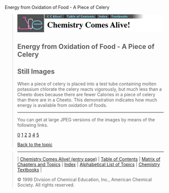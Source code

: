 





 Energy from Oxidation of Food - A Piece of Celery
 



> ![Chemistry Comes Alive!](ccahead.gif)
> 
> 
> 
> 
> 
> 
> 
> 
> 
> ## Energy from Oxidation of Food - A Piece of Celery
> 
> 
> 
> 
> ## Still Images
> 
> 
> 
> 
> 
> 
> 
> 
> 
>  When a piece of celery is placed into a test tube containing molten potassium chlorate the celery reacts vigorously, but much less than a Cheeto does because there are fewer Calories in a piece of celery than there are in a Cheeto. This demonstration indicates how much energy is available from oxidation of foods.
>  
> 
> 
> 
> 
> 
> 
> ---
> 
> 
>  You can get at large JPEG versions of the images by means of the following links.
>    
> 
> 
> [0](../../STILLS/CHEETO/CHEETO3/64JPG48/0.JPG) 
> [1](../../STILLS/CHEETO/CHEETO3/64JPG48/1.JPG) 
> [2](../../STILLS/CHEETO/CHEETO3/64JPG48/2.JPG) 
> [3](../../STILLS/CHEETO/CHEETO3/64JPG48/3.JPG) 
> [4](../../STILLS/CHEETO/CHEETO3/64JPG48/4.JPG) 
> [5](../../STILLS/CHEETO/CHEETO3/64JPG48/5.JPG) 
> 
> 
> 
> 
> [Back to the topic](../../MAIN/CHEETO/PAGE1.HTM)



> ---
> 
> 
>  |
>  [Chemistry Comes Alive! (entry page)](../../INDEX.HTM) 
>  |
>  [Table of Contents](../../CONTENTS.HTM) 
>  |
>  [Matrix of Chapters and Topics](../../MATRIX.HTM) 
>  |
>  [Index](../../WORDS.HTM) 
>  |
>  [Alphabetical List of Topics](../../ALPHATOP.HTM) 
>  |
>  [Chemistry Textbooks](../../BOOKS.HTM) 
>  |
>  
>  © 1999 Division of Chemical Education, Inc.,
American Chemical Society. All rights reserved.





